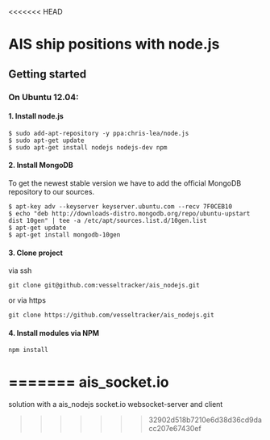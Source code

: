 <<<<<<< HEAD
# AIS ship positions with node.js

## Getting started

### On Ubuntu 12.04:

#### 1. Install node.js

    $ sudo add-apt-repository -y ppa:chris-lea/node.js
    $ sudo apt-get update 
    $ sudo apt-get install nodejs nodejs-dev npm

#### 2. Install MongoDB

To get the newest stable version we have to add the official MongoDB repository to our sources.
    
    $ apt-key adv --keyserver keyserver.ubuntu.com --recv 7F0CEB10
    $ echo "deb http://downloads-distro.mongodb.org/repo/ubuntu-upstart dist 10gen" | tee -a /etc/apt/sources.list.d/10gen.list
    $ apt-get update
    $ apt-get install mongodb-10gen

#### 3. Clone project

  via ssh

    git clone git@github.com:vesseltracker/ais_nodejs.git

  or via https

    git clone https://github.com/vesseltracker/ais_nodejs.git

#### 4. Install modules via NPM

    npm install
=======
ais_socket.io
=============

solution with a ais_nodejs socket.io websocket-server and client
>>>>>>> 32902d518b7210e6d38d36cd9dacc207e67430ef
